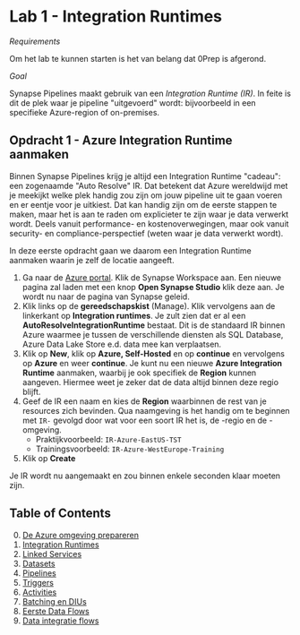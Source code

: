 # Lab 1 - Integration Runtimes

*Requirements*

Om het lab te kunnen starten is het van belang dat 0Prep is afgerond.

*Goal*

Synapse Pipelines maakt gebruik van een *Integration Runtime (IR)*. In feite is dit de plek waar je pipeline "uitgevoerd" wordt: bijvoorbeeld in een specifieke Azure-region of on-premises.

## Opdracht 1 - Azure Integration Runtime aanmaken

Binnen Synapse Pipelines krijg je altijd een Integration Runtime "cadeau": een zogenaamde "Auto Resolve" IR. Dat betekent dat Azure wereldwijd met je meekijkt welke plek handig zou zijn om jouw pipeline uit te gaan voeren en er eentje voor je uitkiest. Dat kan handig zijn om de eerste stappen te maken, maar het is aan te raden om explicieter te zijn waar je data verwerkt wordt. Deels vanuit performance- en kostenoverwegingen, maar ook vanuit security- en compliance-perspectief (weten waar je data verwerkt wordt).

In deze eerste opdracht gaan we daarom een Integration Runtime aanmaken waarin je zelf de locatie aangeeft.

1. Ga naar de [Azure portal](portal.azure.com). Klik de Synapse Workspace aan. Een nieuwe pagina zal laden met een knop **Open Synapse Studio** klik deze aan. Je wordt nu naar de pagina van Synapse geleid.
2. Klik links op de **gereedschapskist** (Manage). Klik vervolgens aan de linkerkant op **Integration runtimes**. Je zult zien dat er al een **AutoResolveIntegrationRuntime** bestaat. Dit is de standaard IR binnen Azure waarmee je tussen de verschillende diensten als SQL Database, Azure Data Lake Store e.d. data mee kan verplaatsen.
3. Klik op **New**, klik op **Azure, Self-Hosted** en op **continue** en vervolgens op **Azure** en weer **continue**. Je kunt nu een nieuwe **Azure Integration Runtime** aanmaken, waarbij je ook specifiek de **Region** kunnen aangeven. Hiermee weet je zeker dat de data altijd binnen deze regio blijft.
4. Geef de IR een naam en kies de **Region** waarbinnen de rest van je resources zich bevinden. Qua naamgeving is het handig om te beginnen met `IR-` gevolgd door wat voor een soort IR het is, de -regio en de -omgeving.
   * Praktijkvoorbeeld: `IR-Azure-EastUS-TST`
   * Trainingsvoorbeeld: `IR-Azure-WestEurope-Training`
5. Klik op **Create**

Je IR wordt nu aangemaakt en zou binnen enkele seconden klaar moeten zijn.

## Table of Contents

0. [De Azure omgeving prepareren](../0Prep/LabVoorbereiding0.md)
1. [Integration Runtimes](../Lab1/LabInstructions1.md)
2. [Linked Services](../Lab2/LabInstructions2.md)
3. [Datasets](../Lab3/LabInstructions3.md)
4. [Pipelines](../Lab4/LabInstructions4.md)
5. [Triggers](../Lab5/LabInstructions5.md)
6. [Activities](../Lab6/LabInstructions6.md)
7. [Batching en DIUs](../Lab7/LabInstructions7.md)
8. [Eerste Data Flows](../Lab8/LabInstructions8.md)
9. [Data integratie flows](../Lab9/LabInstructions9.md)
